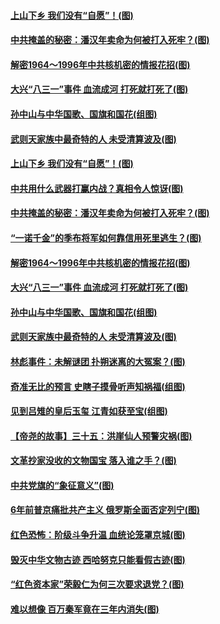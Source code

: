 #### [上山下乡 我们没有“自愿”！(图)](../pages/p6/1000092.md?t=03131006) 
#### [中共掩盖的秘密：潘汉年卖命为何被打入死牢？(图)](../pages/p6/1000090.md?t=03131006) 
#### [解密1964～1996年中共核机密的情报花招(图)](../pages/p6/1000308.md?t=03131006) 
#### [大兴“八三一”事件 血流成河 打死就打死了(图)](../pages/p6/999224.md?t=03131006) 
#### [孙中山与中华国歌、国旗和国花(组图)](../pages/p6/999997.md?t=03131006) 
#### [武则天家族中最奇特的人 未受清算波及(图)](../pages/p6/999922.md?t=03131006) 
#### [上山下乡 我们没有“自愿”！(图)](../pages/p6/1000092.md?t=03131006) 
#### [中共用什么武器打赢内战？真相令人惊讶(图)](../pages/p6/999248.md?t=03131006) 
#### [中共掩盖的秘密：潘汉年卖命为何被打入死牢？(图)](../pages/p6/1000090.md?t=03131006) 
#### [“一诺千金”的季布将军如何靠信用死里逃生？(图)](../pages/p6/1000332.md?t=03131006) 
#### [解密1964～1996年中共核机密的情报花招(图)](../pages/p6/1000308.md?t=03131006) 
#### [大兴“八三一”事件 血流成河 打死就打死了(图)](../pages/p6/999224.md?t=03131006) 
#### [孙中山与中华国歌、国旗和国花(组图)](../pages/p6/999997.md?t=03131006) 
#### [武则天家族中最奇特的人 未受清算波及(图)](../pages/p6/999922.md?t=03131006) 
#### [林彪事件：未解谜团 扑朔迷离的大冤案？(图)](../pages/p6/999106.md?t=03131006) 
#### [奇准无比的预言 史瞎子摸骨听声知祸福(组图)](../pages/p6/999853.md?t=03131006) 
#### [见到吕雉的皇后玉玺 江青如获至宝(组图)](../pages/p6/999451.md?t=03131006) 
#### [【帝尧的故事】三十五：洪崖仙人预警灾祸(图)](../pages/p6/980547.md?t=03131006) 
#### [文革抄家没收的文物国宝 落入谁之手？(图)](../pages/p6/999104.md?t=03131006) 
#### [中共党旗的“象征意义”(图)](../pages/p6/999809.md?t=03131006) 
#### [6年前普京痛批共产主义 俄罗斯全面否定列宁(图)](../pages/p6/999811.md?t=03131006) 
#### [红色恐怖：阶级斗争升温 血统论笼罩京城(图)](../pages/p6/999101.md?t=03131006) 
#### [毁灭中华文物古迹 西哈努克只能看假古迹(图)](../pages/p6/999452.md?t=03131006) 
#### [“红色资本家”荣毅仁为何三次要求退党？(图)](../pages/p6/999453.md?t=03131006) 
#### [难以想像 百万秦军竟在三年内消失(图)](../pages/p6/999927.md?t=03131006) 
